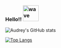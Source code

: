 ### Hello!! <img alt="wave" src="https://i.pinimg.com/originals/f3/d3/56/f3d35634ce49ee4e1362685560a6cd2f.gif" width="50px">

![Audrey's GitHub stats](https://github-readme-stats.vercel.app/api?username=audreyfabiola&show_icons=true&theme=rose_pine)

[![Top Langs](https://github-readme-stats.vercel.app/api/top-langs/?username=audreyfabiola&layout=compact&theme=rose_pine)](https://github.com/audreyfabiola/github-readme-stats)
